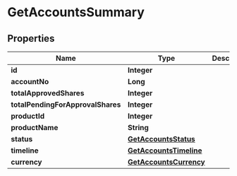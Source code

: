 

# GetAccountsSummary

## Properties

Name | Type | Description | Notes
------------ | ------------- | ------------- | -------------
**id** | **Integer** |  |  [optional]
**accountNo** | **Long** |  |  [optional]
**totalApprovedShares** | **Integer** |  |  [optional]
**totalPendingForApprovalShares** | **Integer** |  |  [optional]
**productId** | **Integer** |  |  [optional]
**productName** | **String** |  |  [optional]
**status** | [**GetAccountsStatus**](GetAccountsStatus.md) |  |  [optional]
**timeline** | [**GetAccountsTimeline**](GetAccountsTimeline.md) |  |  [optional]
**currency** | [**GetAccountsCurrency**](GetAccountsCurrency.md) |  |  [optional]



